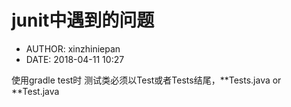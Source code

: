 #  junit中遇到的问题
 - AUTHOR: xinzhiniepan
 - DATE: 2018-04-11 10:27

使用gradle test时
测试类必须以Test或者Tests结尾，**Tests.java or **Test.java

